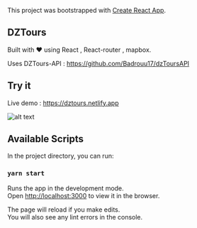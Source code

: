 This project was bootstrapped with [Create React App](https://github.com/facebook/create-react-app).

## DZTours

Built with ❤ using React , React-router , mapbox.

Uses DZTours-API : https://github.com/Badrouu17/dzToursAPI

## Try it

Live demo : https://dztours.netlify.app

![alt text](https://res.cloudinary.com/batn05000/image/upload/v1588927564/2_zvfzn0.png)


## Available Scripts

In the project directory, you can run:

### `yarn start`

Runs the app in the development mode.<br />
Open [http://localhost:3000](http://localhost:3000) to view it in the browser.

The page will reload if you make edits.<br />
You will also see any lint errors in the console.
